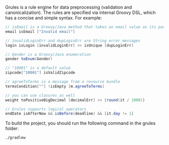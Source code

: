 Grules is a rule engine for data preprocessing (validation and canonicalization). The rules are specified via internal Groovy DSL, which has a concise and simple syntax. For example:

```java
// isEmail is a Groovy/Java method that takes an email value as its parameter
email isEmail ["Invalid email"]

// invalidLoginErr and dupLoginErr are String error messages
login isLogin [invalidLoginErr] >> isUnique [dupLoginErr] 

// Gender is a Groovy/Java enumeration
gender toEnum(Gender) 

// "10001" is a default value
zipcode["10001"] isValidZipcode 

// agreeToTerms is a message from a resource bundle
termsCondition[""] !isEmpty [m.agreeToTerms] 

// you can use closures as well
weight toPositiveBigDecimal [decimalErr] >> {round(it / 1000)} 

// Grules supports logical operators 
endDate isAfterNow && isBefore(deadline) && {it.day != 1}
```

To build the project, you should run the following command in the grules folder:

    ./gradlew
